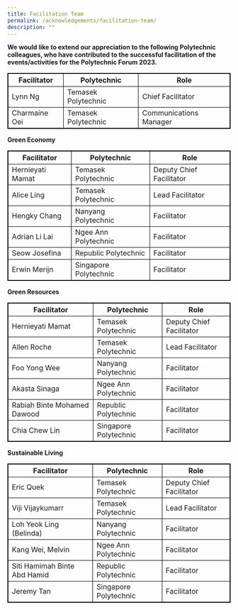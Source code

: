 ```yaml
---
title: Facilitation Team
permalink: /acknowledgements/facilitation-team/
description: ""
---
```

**We would like to extend our appreciation to the following Polytechnic colleagues, who have contributed to the successful facilitation of the events/activities for the Polytechnic Forum 2023.**
<br>
<style>
table, th, td {
  border:1px solid black;
}
</style>

<table style="width:100%">
  <tbody><tr>
    <th>Facilitator</th>
    <th>Polytechnic</th>
		<th>Role</th>
  </tr>
  <tr>
    <td>Lynn Ng</td>
    <td>Temasek Polytechnic</td>
		<td>Chief Facilitator</td>
  </tr>
  <tr>
      <td>Charmaine Oei</td>
    <td>Temasek Polytechnic</td>
		<td>Communications Manager</td>
</tr></tbody></table>

**Green Economy**
<br>
<style>
table, th, td {
  border:1px solid black;
}
</style>

<table style="width:100%">
  <tbody><tr>
    <th>Facilitator</th>
    <th>Polytechnic</th>
		<th>Role</th>
  </tr>
  <tr>
    <td>Hernieyati Mamat</td>
    <td>Temasek Polytechnic</td>
		<td>Deputy Chief Facilitator</td>
  </tr>
  <tr>
      <td>Alice Ling</td>
    <td>Temasek Polytechnic</td>
		<td>Lead Facilitator</td>
		</tr>
  <tr>
      <td>Hengky Chang</td>
    <td>Nanyang Polytechnic</td>
		<td>Facilitator</td>
		</tr>
  <tr>
      <td>Adrian Li Lai</td>
    <td>Ngee Ann Polytechnic</td>
		<td>Facilitator</td>
				</tr>
  <tr>
      <td>Seow Josefina</td>
    <td>Republic Polytechnic</td>
		<td>Facilitator</td>
				</tr>
  <tr>
      <td>Erwin Merijn</td>
    <td>Singapore Polytechnic</td>
		<td>Facilitator</td>
</tr></tbody></table>

**Green Resources**
<br>
<style>
table, th, td {
  border:1px solid black;
}
</style>

<table style="width:100%">
  <tbody><tr>
    <th>Facilitator</th>
    <th>Polytechnic</th>
		<th>Role</th>
  </tr>
  <tr>
    <td>Hernieyati Mamat</td>
    <td>Temasek Polytechnic</td>
		<td>Deputy Chief Facilitator</td>
  </tr>
  <tr>
      <td>Allen Roche</td>
    <td>Temasek Polytechnic</td>
		<td>Lead Facilitator</td>
		</tr>
  <tr>
      <td>Foo Yong Wee</td>
    <td>Nanyang Polytechnic</td>
		<td>Facilitator</td>
		</tr>
  <tr>
      <td>Akasta Sinaga</td>
    <td>Ngee Ann Polytechnic</td>
		<td>Facilitator</td>
				</tr>
  <tr>
      <td>Rabiah Binte Mohamed Dawood</td>
    <td>Republic Polytechnic</td>
		<td>Facilitator</td>
				</tr>
  <tr>
      <td>Chia Chew Lin</td>
    <td>Singapore Polytechnic</td>
		<td>Facilitator</td>
</tr></tbody></table>

**Sustainable Living**
<br>
<style>
table, th, td {
  border:1px solid black;
}
</style>

<table style="width:100%">
  <tbody><tr>
    <th>Facilitator</th>
    <th>Polytechnic</th>
		<th>Role</th>
  </tr>
  <tr>
    <td>Eric Quek</td>
    <td>Temasek Polytechnic</td>
		<td>Deputy Chief Facilitator</td>
  </tr>
  <tr>
      <td>Viji Vijaykumarr</td>
    <td>Temasek Polytechnic</td>
		<td>Lead Facilitator</td>
		</tr>
  <tr>
      <td>Loh Yeok Ling (Belinda)</td>
    <td>Nanyang Polytechnic</td>
		<td>Facilitator</td>
		</tr>
  <tr>
      <td>Kang Wei, Melvin</td>
    <td>Ngee Ann Polytechnic</td>
		<td>Facilitator</td>
				</tr>
  <tr>
      <td>Siti Hamimah Binte Abd Hamid</td>
    <td>Republic Polytechnic</td>
		<td>Facilitator</td>
				</tr>
  <tr>
      <td>Jeremy Tan</td>
    <td>Singapore Polytechnic</td>
		<td>Facilitator</td>
</tr></tbody></table>
